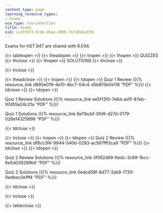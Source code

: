 ```yaml
---
content_type: page
learning_resource_types:
- Exams
ocw_type: CourseSection
title: Exams
uid: ccd7d373-5cbb-dbae-3998-75f1054ed392
---
```


Exams for HST.947 are shared with 6.034.

{{< tableopen >}}
{{< theadopen >}}
{{< tropen >}}
{{< thopen >}}
QUIZZES
{{< thclose >}}
{{< thopen >}}
SOLUTIONS
{{< thclose >}}

{{< trclose >}}

{{< theadclose >}}
{{< tropen >}}
{{< tdopen >}}
Quiz 1 Review ({{% resource_link d890e019-4e10-4bc7-04c4-d5b815b0e118 "PDF" %}})
{{< tdclose >}}
{{< tdopen >}}


Quiz 1 Review Solutions ({{% resource_link ee5f13f0-7e6d-ad1f-87eb-97d55a24c21a "PDF" %}})

Quiz 1 Solutions ({{% resource_link 6e11bcbf-0fd9-d27d-0179-028e14325896 "PDF" %}})


{{< tdclose >}}

{{< trclose >}}
{{< tropen >}}
{{< tdopen >}}
Quiz 2 Review ({{% resource_link df8cc3f4-9944-540b-0283-ac567fff3ca9 "PDF" %}})
{{< tdclose >}}
{{< tdopen >}}


Quiz 2 Review Solutions ({{% resource_link 3f562d69-6edc-3c69-1bcc-6e5d039289b9 "PDF" %}})

Quiz 2 Solutions ({{% resource_link 0edcd58f-8d77-2ab8-f730-9edbec0e1ff4 "PDF" %}})


{{< tdclose >}}

{{< trclose >}}

{{< tableclose >}}